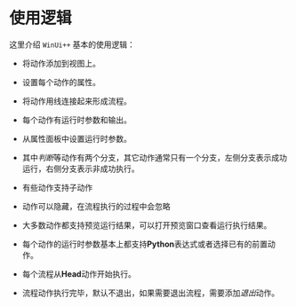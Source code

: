 # 使用逻辑

这里介绍 `WinUi++` 基本的使用逻辑：

* 将动作添加到视图上。
  
* 设置每个动作的属性。
  
* 将动作用线连接起来形成流程。

* 每个动作有运行时参数和输出。
 
* 从属性面板中设置运行时参数。
  
* 其中*判断*等动作有两个分支，其它动作通常只有一个分支，左侧分支表示成功运行，右侧分支表示非成功执行。
  
* 有些动作支持子动作
  
* 动作可以隐藏，在流程执行的过程中会忽略
  
* 大多数动作都支持预览运行结果，可以打开预览窗口查看运行执行结果。
  
* 每个动作的运行时参数基本上都支持**Python**表达式或者选择已有的前置动作。

* 每个流程从**Head**动作开始执行。 

* 流程动作执行完毕，默认不退出，如果需要退出流程，需要添加*退出*动作。